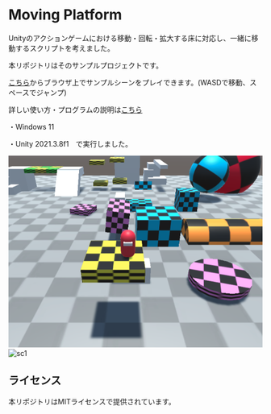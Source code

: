 # Moving Platform

Unityのアクションゲームにおける移動・回転・拡大する床に対応し、一緒に移動するスクリプトを考えました。

本リポジトリはそのサンプルプロジェクトです。

[こちら](https://hakumairise.github.io/)からブラウザ上でサンプルシーンをプレイできます。(WASDで移動、スペースでジャンプ)

詳しい使い方・プログラムの説明は[こちら](https://hakumairise.hatenablog.com/entry/2023/03/24/210530?_ga=2.244770757.1508749366.1679489076-1527217744.1679292285)


・Windows 11

・Unity 2021.3.8f1　で実行しました。


![sc0](./sc0.png)
![sc1](./sc1.GIF)

## ライセンス
本リポジトリはMITライセンスで提供されています。
